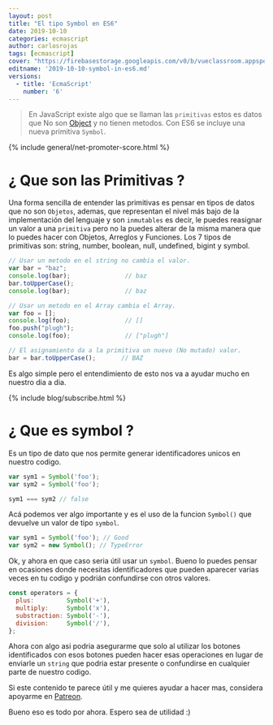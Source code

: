 ```yaml
---
layout: post
title: "El tipo Symbol en ES6"
date: 2019-10-10
categories: ecmascript
author: carlosrojas
tags: [ecmascript]
cover: "https://firebasestorage.googleapis.com/v0/b/vueclassroom.appspot.com/o/2018-12-27-intro-es6%2Fecmascript.png?alt=media&token=335db467-ce9e-4e06-9a2d-fc86a785df0b"
editname: '2019-10-10-symbol-in-es6.md'
versions:
  - title: 'EcmaScript'
    number: '6'
---
```


> En JavaScript existe algo que se llaman las `primitivas` estos es datos que No son [Object](https://developer.mozilla.org/en-US/docs/Glossary/object) y no tienen metodos. Con ES6 se incluye una nueva primitiva `Symbol`. 

<amp-img width="1024" height="450" layout="responsive" src="https://firebasestorage.googleapis.com/v0/b/vueclassroom.appspot.com/o/2018-12-27-intro-es6%2Fecmascript.png?alt=media&token=335db467-ce9e-4e06-9a2d-fc86a785df0b"></amp-img>

{% include general/net-promoter-score.html %} 

# ¿ Que son las Primitivas ? 

Una forma sencilla de entender las primitivas es pensar en tipos de datos que no son `Objetos`, ademas, que representan el nivel más bajo de la implementación del lenguaje y son `inmutables` es decir, le puedes reasignar un valor a una `primitiva` pero no la puedes alterar de la misma manera que lo puedes hacer con Objetos, Arreglos y Funciones. Los 7 tipos de primitivas son: string, number, boolean, null, undefined, bigint y symbol.

```js
// Usar un metodo en el string no cambia el valor.
var bar = "baz";
console.log(bar);               // baz
bar.toUpperCase();
console.log(bar);               // baz

// Usar un metodo en el Array cambia el Array.
var foo = [];
console.log(foo);               // []
foo.push("plugh");
console.log(foo);               // ["plugh"]

// El asignamiento da a la primitiva un nuevo (No mutado) valor.
bar = bar.toUpperCase();       // BAZ
```

Es algo simple pero el entendimiento de esto nos va a ayudar mucho en nuestro dia a dia.

{% include blog/subscribe.html %}

# ¿ Que es symbol ? 

Es un tipo de dato que nos permite generar identificadores unicos en nuestro codigo. 

```js
var sym1 = Symbol('foo');
var sym2 = Symbol('foo');

sym1 === sym2 // false
```

Acá podemos ver algo importante y es el uso de la funcion `Symbol()` que devuelve un valor de tipo `symbol`.

```js
var sym1 = Symbol('foo'); // Good
var sym2 = new Symbol(); // TypeError
```

Ok, y ahora en que caso seria útil usar un `symbol`. Bueno lo puedes pensar en ocasiones donde necesitas identificadores que pueden aparecer varias veces en tu codigo y podrián confundirse con otros valores.


```js
const operators = {
  plus:         Symbol('+'),
  multiply:     Symbol('x'),
  substraction: Symbol('-'),
  division:     Symbol('/'),
};
```

Ahora con algo asi podria asegurarme que solo al utilizar los botones identificados con esos botones pueden hacer esas operaciones en lugar de enviarle un `string` que podria estar presente o confundirse en cualquier parte de nuestro codigo.

Si este contenido te parece útil y me quieres ayudar a hacer mas, considera apoyarme en [Patreon](https://www.patreon.com/carlosrojas_o).

Bueno eso es todo por ahora. Espero sea de utilidad :)